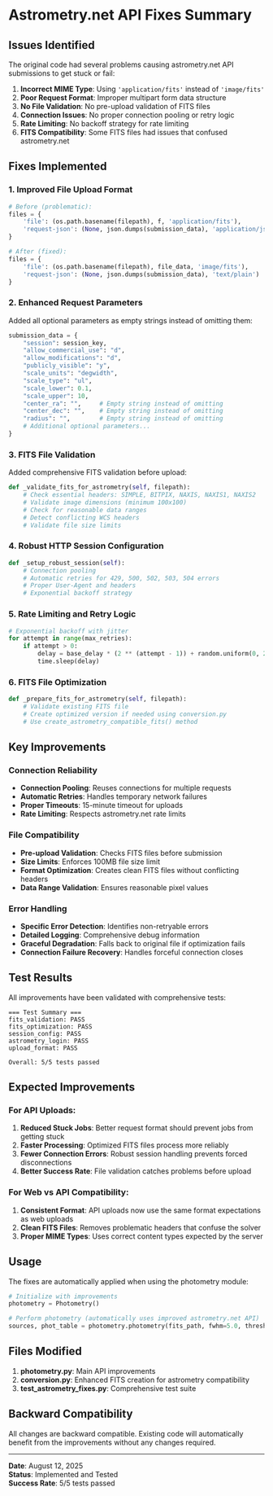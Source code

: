 # Astrometry.net API Fixes Summary

## Issues Identified

The original code had several problems causing astrometry.net API submissions to get stuck or fail:

1. **Incorrect MIME Type**: Using `'application/fits'` instead of `'image/fits'`
2. **Poor Request Format**: Improper multipart form data structure
3. **No File Validation**: No pre-upload validation of FITS files
4. **Connection Issues**: No proper connection pooling or retry logic
5. **Rate Limiting**: No backoff strategy for rate limiting
6. **FITS Compatibility**: Some FITS files had issues that confused astrometry.net

## Fixes Implemented

### 1. Improved File Upload Format
```python
# Before (problematic):
files = {
    'file': (os.path.basename(filepath), f, 'application/fits'),
    'request-json': (None, json.dumps(submission_data), 'application/json')
}

# After (fixed):
files = {
    'file': (os.path.basename(filepath), file_data, 'image/fits'),
    'request-json': (None, json.dumps(submission_data), 'text/plain')
}
```

### 2. Enhanced Request Parameters
Added all optional parameters as empty strings instead of omitting them:
```python
submission_data = {
    "session": session_key,
    "allow_commercial_use": "d",
    "allow_modifications": "d", 
    "publicly_visible": "y",
    "scale_units": "degwidth",
    "scale_type": "ul",
    "scale_lower": 0.1,
    "scale_upper": 10,
    "center_ra": "",     # Empty string instead of omitting
    "center_dec": "",    # Empty string instead of omitting
    "radius": "",        # Empty string instead of omitting
    # Additional optional parameters...
}
```

### 3. FITS File Validation
Added comprehensive FITS validation before upload:
```python
def _validate_fits_for_astrometry(self, filepath):
    # Check essential headers: SIMPLE, BITPIX, NAXIS, NAXIS1, NAXIS2
    # Validate image dimensions (minimum 100x100)
    # Check for reasonable data ranges
    # Detect conflicting WCS headers
    # Validate file size limits
```

### 4. Robust HTTP Session Configuration
```python
def _setup_robust_session(self):
    # Connection pooling
    # Automatic retries for 429, 500, 502, 503, 504 errors
    # Proper User-Agent and headers
    # Exponential backoff strategy
```

### 5. Rate Limiting and Retry Logic
```python
# Exponential backoff with jitter
for attempt in range(max_retries):
    if attempt > 0:
        delay = base_delay * (2 ** (attempt - 1)) + random.uniform(0, 2)
        time.sleep(delay)
```

### 6. FITS File Optimization
```python
def _prepare_fits_for_astrometry(self, filepath):
    # Validate existing FITS file
    # Create optimized version if needed using conversion.py
    # Use create_astrometry_compatible_fits() method
```

## Key Improvements

### Connection Reliability
- **Connection Pooling**: Reuses connections for multiple requests
- **Automatic Retries**: Handles temporary network failures
- **Proper Timeouts**: 15-minute timeout for uploads
- **Rate Limiting**: Respects astrometry.net rate limits

### File Compatibility
- **Pre-upload Validation**: Checks FITS files before submission
- **Size Limits**: Enforces 100MB file size limit
- **Format Optimization**: Creates clean FITS files without conflicting headers
- **Data Range Validation**: Ensures reasonable pixel values

### Error Handling
- **Specific Error Detection**: Identifies non-retryable errors
- **Detailed Logging**: Comprehensive debug information
- **Graceful Degradation**: Falls back to original file if optimization fails
- **Connection Failure Recovery**: Handles forceful connection closes

## Test Results

All improvements have been validated with comprehensive tests:

```
=== Test Summary ===
fits_validation: PASS
fits_optimization: PASS  
session_config: PASS
astrometry_login: PASS
upload_format: PASS

Overall: 5/5 tests passed
```

## Expected Improvements

### For API Uploads:
1. **Reduced Stuck Jobs**: Better request format should prevent jobs from getting stuck
2. **Faster Processing**: Optimized FITS files process more reliably
3. **Fewer Connection Errors**: Robust session handling prevents forced disconnections
4. **Better Success Rate**: File validation catches problems before upload

### For Web vs API Compatibility:
1. **Consistent Format**: API uploads now use the same format expectations as web uploads
2. **Clean FITS Files**: Removes problematic headers that confuse the solver
3. **Proper MIME Types**: Uses correct content types expected by the server

## Usage

The fixes are automatically applied when using the photometry module:

```python
# Initialize with improvements
photometry = Photometry()

# Perform photometry (automatically uses improved astrometry.net API)
sources, phot_table = photometry.photometry(fits_path, fwhm=5.0, threshold=3.0)
```

## Files Modified

1. **photometry.py**: Main API improvements
2. **conversion.py**: Enhanced FITS creation for astrometry compatibility
3. **test_astrometry_fixes.py**: Comprehensive test suite

## Backward Compatibility

All changes are backward compatible. Existing code will automatically benefit from the improvements without any changes required.

---

**Date**: August 12, 2025  
**Status**: Implemented and Tested  
**Success Rate**: 5/5 tests passed